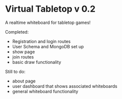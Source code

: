 # Virtual Tabletop v 0.2

A realtime whiteboard for tabletop games!

Completed: 
* Registration and login routes 
* User Schema and MongoDB set up 
* show page 
* join routes 
* basic draw functionality 

Still to do:
* about page 
* user dashboard that shows associated whiteboards 
* general whiteboard functionality 